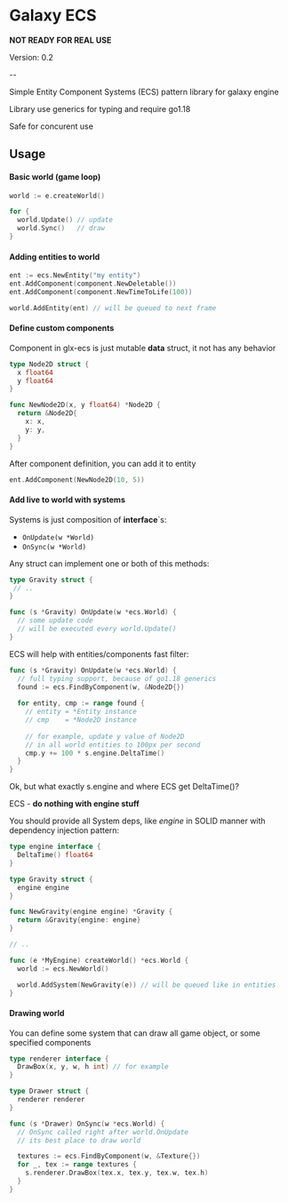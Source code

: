 # Galaxy ECS

__NOT READY FOR REAL USE__

Version: 0.2

--

Simple Entity Component Systems (ECS) pattern library
for galaxy engine

Library use generics for typing and require go1.18

Safe for concurent use

## Usage

#### Basic world (game loop)

```go
world := e.createWorld()

for {
  world.Update() // update
  world.Sync()   // draw
}
```

#### Adding entities to world

```go
ent := ecs.NewEntity("my entity")
ent.AddComponent(component.NewDeletable())
ent.AddComponent(component.NewTimeToLife(100))

world.AddEntity(ent) // will be queued to next frame
```

#### Define custom components

Component in glx-ecs is just mutable __data__ struct, it not
has any behavior

```go
type Node2D struct {
  x float64
  y float64
}

func NewNode2D(x, y float64) *Node2D {
  return &Node2D{
    x: x,
    y: y,
  }
}
```

After component definition, you can add it to entity

```go
ent.AddComponent(NewNode2D(10, 5))
```

#### Add live to world with systems

Systems is just composition of __interface__`s:

- `OnUpdate(w *World)`
- `OnSync(w *World)`

Any struct can implement one or both of this methods:

```go
type Gravity struct {
 // ..
}

func (s *Gravity) OnUpdate(w *ecs.World) {
  // some update code
  // will be executed every world.Update()
}
```

ECS will help with entities/components fast filter:

```go
func (s *Gravity) OnUpdate(w *ecs.World) {
  // full typing support, because of go1.18 generics
  found := ecs.FindByComponent(w, &Node2D{})
  
  for entity, cmp := range found {
    // entity = *Entity instance
    // cmp    = *Node2D instance
	
    // for example, update y value of Node2D
    // in all world entities to 100px per second
    cmp.y += 100 * s.engine.DeltaTime()
  }
}
```

Ok, but what exactly s.engine and where ECS get DeltaTime()?

ECS - __do nothing with engine stuff__

You should provide all System deps, like _engine_ in SOLID
manner with dependency injection pattern:

```go
type engine interface {
  DeltaTime() float64
}

type Gravity struct {
  engine engine
}

func NewGravity(engine engine) *Gravity {
  return &Gravity{engine: engine}
}

// ..

func (e *MyEngine) createWorld() *ecs.World {
  world := ecs.NewWorld()

  world.AddSystem(NewGravity(e)) // will be queued like in entities
}
```

#### Drawing world

You can define some system that can draw
all game object, or some specified components

```go
type renderer interface {
  DrawBox(x, y, w, h int) // for example
}

type Drawer struct {
  renderer renderer
}

func (s *Drawer) OnSync(w *ecs.World) {
  // OnSync called right after world.OnUpdate
  // its best place to draw world

  textures := ecs.FindByComponent(w, &Texture{})
  for _, tex := range textures {
    s.renderer.DrawBox(tex.x, tex.y, tex.w, tex.h)
  }
}
```
